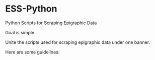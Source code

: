 # ESS-Python
Python Scripts for Scraping Epigraphic Data

Goal is simple.

Unite the scripts used for scraping epigraphic data under one banner.

Here are some guidelines:






